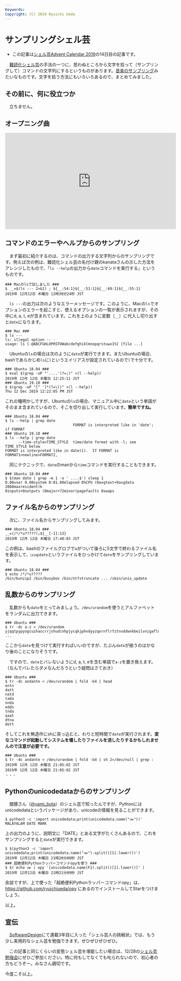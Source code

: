 ```yaml
---
Keywords: 
Copyright: (C) 2019 Ryuichi Ueda
---
```


# サンプリングシェル芸

* この記事は[シェル芸Advent Calendar 2019](https://qiita.com/advent-calendar/2019/shellgei)の14日目の記事です。

　[難読化シェル芸](https://raintrees.net/news/95)の手法の一つに、思わぬところから文字を拾って（サンプリングして）コマンドの文字列にするというものがあります。[音楽のサンプリング](https://ja.wikipedia.org/wiki/%E3%82%B5%E3%83%B3%E3%83%97%E3%83%AA%E3%83%B3%E3%82%B0)みたいなものです。文字を拾う方法にもいろいろあるので、まとめてみました。


## その前に、何に役立つか

　立ちません。

## オープニング曲

<iframe width="560" height="315" src="https://www.youtube.com/embed/-Y_JRR3udEo" frameborder="0" allow="accelerometer; autoplay; encrypted-media; gyroscope; picture-in-picture" allowfullscreen></iframe>

## コマンドのエラーやヘルプからのサンプリング

　まず最初に紹介するのは、コマンドの出力する文字列からのサンプリングです。例えば次の例は、難読化シェル芸の名付け親のkanataさんの示した方法をアレンジしたもので、「`ls --help`の出力から`date`コマンドを実行する」というものです。

```
### Macのlsで試しました ###
$ __=$(ls --- 2>&1) ; ${__:54:1}${__:51:1}${__:69:1}${__:55:1}
2019年 12月12日 木曜日 12時30分24秒 JST
```

　`ls ---`の出力は次のようなエラーメッセージです。このように、Macの`ls`でオプションのエラーを起こすと、使えるオプションの一覧が表示されますが、その中にd, a, t, eが含まれています。これを上のように変数（`__`）に代入し切り出すと`date`になります。


```
### Mac ###
$ ls ---
ls: illegal option -- -
usage: ls [-@ABCFGHLOPRSTUWabcdefghiklmnopqrstuwx1%] [file ...]
```

　Ubuntuの`ls`の場合は次のように`date`が実行できます。またUbuntuの場合、bashであらかじめ`ls`に`l`というエイリアスが設定されているので`l`で十分です。


```
### Ubuntu 18.04 ###
$ eval $(grep -oP "'....'(?=;)" <(l --help))
2019年 12月 12日 木曜日 12:25:11 JST
### Ubuntu 19.10 ###
$ $(grep -oP "[^ ']*(?=\()" <(l --help))
Thu 12 Dec 2019 12:22:05 PM JST
```

これの種明かしですが、Ubuntuの`ls`の場合、マニュアル中に`date`という単語がそのまま含まれているので、そこを切り出して実行しています。**簡単ですね。**

```
### Ubuntu 18.04 ###
$ ls --help | grep date
                               FORMAT is interpreted like in 'date'; if FORMAT
### Ubuntu 19.10 ###
$ ls --help | grep date
      --time-style=TIME_STYLE  time/date format with -l; see TIME_STYLE below
FORMAT is interpreted like in date(1).  If FORMAT is FORMAT1<newline>FORMAT2,
```

　同じテクニックで、`date`のmanから`time`コマンドを実行することもできます。

```
### Ubuntu 18.04 ###
$ $(man date | grep -m 1 -o ' ....$') sleep 1
0.00user 0.00system 0:01.00elapsed 0%CPU (0avgtext+0avgdata 2088maxresident)k
0inputs+0outputs (0major+72minor)pagefaults 0swaps
```

## ファイル名からのサンプリング 

　次に、ファイル名からサンプリングしてみます。

```
### Ubuntu 18.04 ###
__=(/*/*u?????);${__[-1]:13}
2019年 12月 12日 木曜日 17:48:03 JST
```

この例は、bashのファイルグロブでuがついて後ろに5文字で終わるファイル名を表示して、`○○update`というファイルをひっかけて`date`をサンプリングしています。

```
### Ubuntu 18.04 ###
$ echo /*/*u?????
/bin/bunzip2 /bin/busybox /bin/ntfstruncate ... /sbin/unix_update
```

## 乱数からのサンプリング

　乱数からも`date`をとってみましょう。`/dev/urandom`を使うとアルファベットをランダムに出力できます。

```
### Ubuntu ###
$ tr -dc a-z < /dev/urandom
yjqqtpypyogcuihascrrjshudcnhpjycqkjphxdyyzqxrnflrfztnvddwnkbeilvnigaflndpuohvauqquycttnjzdrljhcoqbvnfdzdvbkkjfqlmdyjnjlckvvodxkrfsb ...
```

ここから`date`を見つけて実行すればいいのですが、たぶん`date`が揃うのはかなり後のことになりそうです。


　ですので、`date`とバレないようにd, a, t, eを含む単語で`a-z`を置き換えます。（なんでバレたらダメなんだろうという疑問はさておき）

```
### Ubuntu ###
$ tr -dc andante < /dev/urandom | fold -b4 | head
entn
datt
natd
tada
nnda
eddn
tnda
aaat
dtna
dett
```

そしてこれを無造作にshに突っ込むと、わりと短時間で`date`が実行されます。**変なコマンドが起動してシステムを壊したりファイルを消したりするかもしれませんので注意が必要です。**


```
### Ubuntu ###
$ tr -dc andante < /dev/urandom | fold -b4 | sh 2>/dev/null | grep : 
2019年 12月 12日 木曜日 21:05:02 JST
2019年 12月 12日 木曜日 21:05:02 JST
・・・
```

## Pythonのunicodedataからのサンプリング

　闇豚さん（[@yami_buta](https://twitter.com/yami_buta)）のシェル芸で知ったんですが、Pythonにはunicodedataというパッケージがあり、unicodeの情報を見ることができます。

```
$ python3 -c 'import unicodedata;print(unicodedata.name("൹"))'
MALAYALAM DATE MARK
```

上の出力のように、説明文に「DATE」とある文字がたくさんあるので、これをサンプリングすると`date`が実行できます。

```
$ $(python3 -c 'import unicodedata;print(unicodedata.name("൹").split()[1].lower())')
2019年 12月12日 木曜日 21時20分00秒 JST
### 超絶便利Pythonラッパーコマンドopyを使う ###
$ $( echo ൹ | opy '[unicodedata.name(F1).split()[1].lower()]' )
2019年 12月12日 木曜日 21時21分09秒 JST
```

余談ですが、上で使った「超絶便利Pythonラッパーコマンドopy」は、https://github.com/ryuichiueda/opy にあるのでインストールしてStarをつけましょう。


以上。


## 宣伝

　[SoftwareDesign](https://amzn.to/2RLWFag)にて連載3年目に入った「シェル芸人の挑戦状」では、もう少し実用的なシェル芸を勉強できます。ぜひぜひぜひぜひ。


　この記事と同じくらいの変態シェル芸を堪能したい場合は、12/28の[シェル芸勉強会](https://usptomo.doorkeeper.jp/events/100915)にぜひご参加ください。特に何もしてなくても叱られないので、初心者の方もどうぞー。みなさん親切です。


今度こそ以上。
